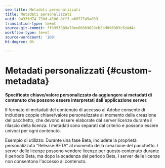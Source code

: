 ```yaml
---
seo-title: Metadati personalizzati
title: Metadati personalizzati
uuid: 9433fd74-730d-4306-8ff3-a6857745a039
translation-type: tm+mt
source-git-commit: ffb993889a78ee068b9028cb2bd896003c5d4d4c
workflow-type: tm+mt
source-wordcount: '109'
ht-degree: 0%

---
```



# Metadati personalizzati {#custom-metadata}

**Specificate chiave/valore personalizzato da aggiungere ai metadati di contenuto che possono essere interpretati dall&#39;applicazione server.**

Il formato di metadati del contenuto di accesso al Adobe  consente di includere coppie chiave/valore personalizzate al momento della creazione del pacchetto, che devono essere elaborate dal server licenze durante il rilascio della licenza. I metadati sono separati dal criterio e possono essere univoci per ogni contenuto.

Esempio di utilizzo: Durante una fase Beta, includete la proprietà personalizzata &quot;Release:BETA&quot; al momento della creazione del pacchetto. I server delle licenze possono vendere licenze per questo contenuto durante il periodo Beta, ma dopo la scadenza del periodo Beta, i server delle licenze non consentono l&#39;accesso al contenuto.
